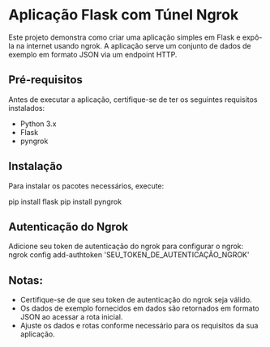 # Aplicação Flask com Túnel Ngrok

Este projeto demonstra como criar uma aplicação simples em Flask e expô-la na internet usando ngrok. A aplicação serve um conjunto de dados de exemplo em formato JSON via um endpoint HTTP.

## Pré-requisitos

Antes de executar a aplicação, certifique-se de ter os seguintes requisitos instalados:

- Python 3.x
- Flask
- pyngrok

## Instalação

Para instalar os pacotes necessários, execute:

pip install flask
pip install pyngrok

## Autenticação do Ngrok
Adicione seu token de autenticação do ngrok para configurar o ngrok:
ngrok config add-authtoken 'SEU_TOKEN_DE_AUTENTICAÇÃO_NGROK'

## Notas:
- Certifique-se de que seu token de autenticação do ngrok seja válido.
- Os dados de exemplo fornecidos em dados são retornados em formato JSON ao acessar a rota inicial.
- Ajuste os dados e rotas conforme necessário para os requisitos da sua aplicação.
